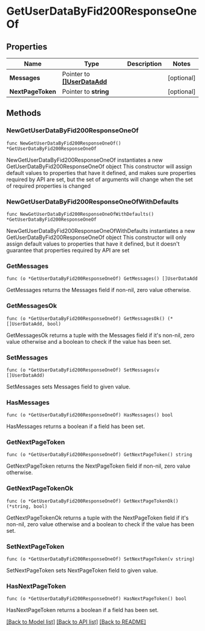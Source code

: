 # GetUserDataByFid200ResponseOneOf

## Properties

Name | Type | Description | Notes
------------ | ------------- | ------------- | -------------
**Messages** | Pointer to [**[]UserDataAdd**](UserDataAdd.md) |  | [optional] 
**NextPageToken** | Pointer to **string** |  | [optional] 

## Methods

### NewGetUserDataByFid200ResponseOneOf

`func NewGetUserDataByFid200ResponseOneOf() *GetUserDataByFid200ResponseOneOf`

NewGetUserDataByFid200ResponseOneOf instantiates a new GetUserDataByFid200ResponseOneOf object
This constructor will assign default values to properties that have it defined,
and makes sure properties required by API are set, but the set of arguments
will change when the set of required properties is changed

### NewGetUserDataByFid200ResponseOneOfWithDefaults

`func NewGetUserDataByFid200ResponseOneOfWithDefaults() *GetUserDataByFid200ResponseOneOf`

NewGetUserDataByFid200ResponseOneOfWithDefaults instantiates a new GetUserDataByFid200ResponseOneOf object
This constructor will only assign default values to properties that have it defined,
but it doesn't guarantee that properties required by API are set

### GetMessages

`func (o *GetUserDataByFid200ResponseOneOf) GetMessages() []UserDataAdd`

GetMessages returns the Messages field if non-nil, zero value otherwise.

### GetMessagesOk

`func (o *GetUserDataByFid200ResponseOneOf) GetMessagesOk() (*[]UserDataAdd, bool)`

GetMessagesOk returns a tuple with the Messages field if it's non-nil, zero value otherwise
and a boolean to check if the value has been set.

### SetMessages

`func (o *GetUserDataByFid200ResponseOneOf) SetMessages(v []UserDataAdd)`

SetMessages sets Messages field to given value.

### HasMessages

`func (o *GetUserDataByFid200ResponseOneOf) HasMessages() bool`

HasMessages returns a boolean if a field has been set.

### GetNextPageToken

`func (o *GetUserDataByFid200ResponseOneOf) GetNextPageToken() string`

GetNextPageToken returns the NextPageToken field if non-nil, zero value otherwise.

### GetNextPageTokenOk

`func (o *GetUserDataByFid200ResponseOneOf) GetNextPageTokenOk() (*string, bool)`

GetNextPageTokenOk returns a tuple with the NextPageToken field if it's non-nil, zero value otherwise
and a boolean to check if the value has been set.

### SetNextPageToken

`func (o *GetUserDataByFid200ResponseOneOf) SetNextPageToken(v string)`

SetNextPageToken sets NextPageToken field to given value.

### HasNextPageToken

`func (o *GetUserDataByFid200ResponseOneOf) HasNextPageToken() bool`

HasNextPageToken returns a boolean if a field has been set.


[[Back to Model list]](../README.md#documentation-for-models) [[Back to API list]](../README.md#documentation-for-api-endpoints) [[Back to README]](../README.md)



